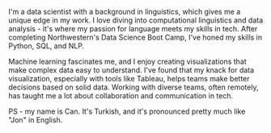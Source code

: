 I'm a data scientist with a background in linguistics, which gives me a unique edge in my work. I love diving into computational linguistics and data analysis - it's where my passion for language meets my skills in tech. After completing Northwestern's Data Science Boot Camp, I've honed my skills in Python, SQL, and NLP.

Machine learning fascinates me, and I enjoy creating visualizations that make complex data easy to understand. I've found that my knack for data visualization, especially with tools like Tableau, helps teams make better decisions based on solid data. Working with diverse teams, often remotely, has taught me a lot about collaboration and communication in tech. 

PS - my name is Can. It's Turkish, and it's pronounced pretty much like "Jon" in English.
